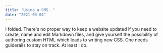 ```yaml
---
title: "Using a CMS. "
date: "2021-03-04"
---
```


I folded. There's no proper way to keep a website updated if you need to create, name and edit Markdown files, and give yourself the possibility of authoring custom HTML which leads to writing new CSS. One needs guiderails to stay on track. At least I do.
